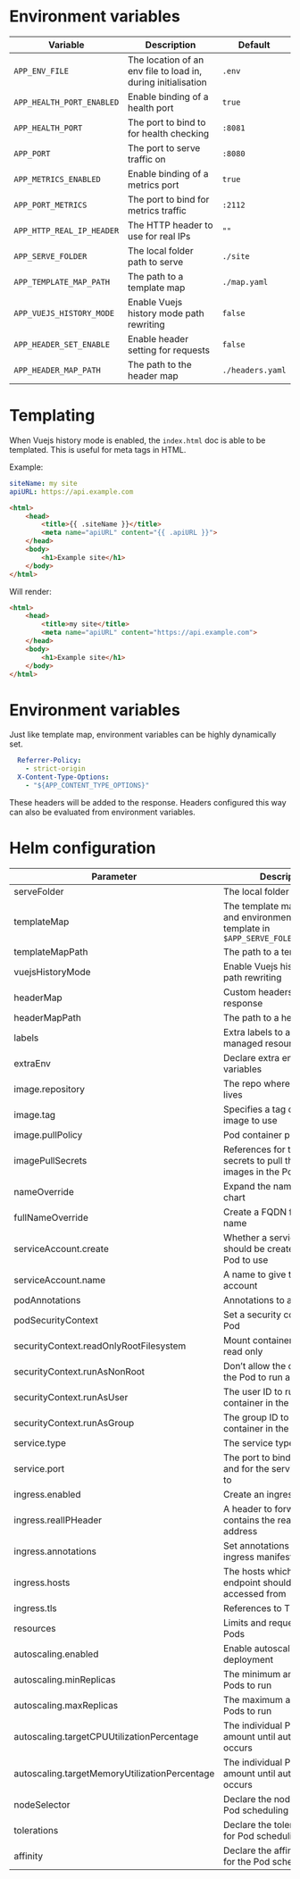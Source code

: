 # Environment variables

| Variable                  | Description                                                   | Default          |
|------------------------- |------------------------------------------------------------- |---------------- |
| `APP_ENV_FILE`            | The location of an env file to load in, during initialisation | `.env`           |
| `APP_HEALTH_PORT_ENABLED` | Enable binding of a health port                               | `true`           |
| `APP_HEALTH_PORT`         | The port to bind to for health checking                       | `:8081`          |
| `APP_PORT`                | The port to serve traffic on                                  | `:8080`          |
| `APP_METRICS_ENABLED`     | Enable binding of a metrics port                              | `true`           |
| `APP_PORT_METRICS`        | The port to bind for metrics traffic                          | `:2112`          |
| `APP_HTTP_REAL_IP_HEADER` | The HTTP header to use for real IPs                           | `""`             |
| `APP_SERVE_FOLDER`        | The local folder path to serve                                | `./site`         |
| `APP_TEMPLATE_MAP_PATH`   | The path to a template map                                    | `./map.yaml`     |
| `APP_VUEJS_HISTORY_MODE`  | Enable Vuejs history mode path rewriting                      | `false`          |
| `APP_HEADER_SET_ENABLE`   | Enable header setting for requests                            | `false`          |
| `APP_HEADER_MAP_PATH`     | The path to the header map                                    | `./headers.yaml` |

# Templating

When Vuejs history mode is enabled, the `index.html` doc is able to be templated. This is useful for meta tags in HTML.

Example:

```yaml
siteName: my site
apiURL: https://api.example.com
```

```html
<html>
    <head>
        <title>{{ .siteName }}</title>
        <meta name="apiURL" content="{{ .apiURL }}">
    </head>
    <body>
        <h1>Example site</h1>
    </body>
</html>
```

Will render:

```html
<html>
    <head>
        <title>my site</title>
        <meta name="apiURL" content="https://api.example.com">
    </head>
    <body>
        <h1>Example site</h1>
    </body>
</html>
```

# Environment variables

Just like template map, environment variables can be highly dynamically set.

```yaml
  Referrer-Policy:
    - strict-origin
  X-Content-Type-Options:
    - "${APP_CONTENT_TYPE_OPTIONS}"
```

These headers will be added to the response. Headers configured this way can also be evaluated from environment variables.

# Helm configuration

| Parameter                                     | Description                                                                                       | Default                                         |
|--------------------------------------------- |------------------------------------------------------------------------------------------------- |----------------------------------------------- |
| serveFolder                                   | The local folder path to serve                                                                    | `/app/site`                                     |
| templateMap                                   | The template map of fields and environment variables to template in `$APP_SERVE_FOLER/index.html` | `{}`                                            |
| templateMapPath                               | The path to a template map                                                                        | `/app/map.yaml`                                 |
| vuejsHistoryMode                              | Enable Vuejs history mode path rewriting                                                          | `true`                                          |
| headerMap                                     | Custom headers to set on response                                                                 | `{}`                                            |
| headerMapPath                                 | The path to a header map                                                                          | `/app/headers.yaml`                             |
| labels                                        | Extra labels to add to all managed resources                                                      | `{}`                                            |
| extraEnv                                      | Declare extra environment variables                                                               |                                                 |
| image.repository                              | The repo where the image lives                                                                    | `registry.gitlab.com/safesurfer/go-http-server` |
| image.tag                                     | Specifies a tag of from the image to use                                                          | `latest`                                        |
| image.pullPolicy                              | Pod container pull policy                                                                         | `IfNotPresent`                                  |
| imagePullSecrets                              | References for the registry secrets to pull the container images in the Pod with                  | `[]`                                            |
| nameOverride                                  | Expand the name of the chart                                                                      | `""`                                            |
| fullNameOverride                              | Create a FQDN for the app name                                                                    | `""`                                            |
| serviceAccount.create                         | Whether a serviceAccount should be created for the Pod to use                                     | `false`                                         |
| serviceAccount.name                           | A name to give the servce account                                                                 | `nil`                                           |
| podAnnotations                                | Annotations to assign Pods                                                                        | `{}`                                            |
| podSecurityContext                            | Set a security context for the Pod                                                                | `{}`                                            |
| securityContext.readOnlyRootFilesystem        | Mount container filesytem as read only                                                            | `true`                                          |
| securityContext.runAsNonRoot                  | Don&rsquo;t allow the container in the Pod to run as root                                         | `true`                                          |
| securityContext.runAsUser                     | The user ID to run the container in the Pod as                                                    | `1000`                                          |
| securityContext.runAsGroup                    | The group ID to run the container in the Pod as                                                   | `1000`                                          |
| service.type                                  | The service type to create                                                                        | `ClusterIP`                                     |
| service.port                                  | The port to bind the app on and for the service to be set to                                      | `8080`                                          |
| ingress.enabled                               | Create an ingress manifests                                                                       | `false`                                         |
| ingress.realIPHeader                          | A header to forward, which contains the real client IP address                                    | `""`                                            |
| ingress.annotations                           | Set annotations for the ingress manifest                                                          | `{}`                                            |
| ingress.hosts                                 | The hosts which the ingress endpoint should be accessed from                                      |                                                 |
| ingress.tls                                   | References to TLS secrets                                                                         | `[]`                                            |
| resources                                     | Limits and requests for the Pods                                                                  | `{}`                                            |
| autoscaling.enabled                           | Enable autoscaling for the deployment                                                             | `false`                                         |
| autoscaling.minReplicas                       | The minimum amount of Pods to run                                                                 | `1`                                             |
| autoscaling.maxReplicas                       | The maximum amount of Pods to run                                                                 | `1`                                             |
| autoscaling.targetCPUUtilizationPercentage    | The individual Pod CPU amount until autoscaling occurs                                            | `80`                                            |
| autoscaling.targetMemoryUtilizationPercentage | The individual Pod Memory amount until autoscaling occurs                                         |                                                 |
| nodeSelector                                  | Declare the node labels for Pod scheduling                                                        | `{}`                                            |
| tolerations                                   | Declare the toleration labels for Pod scheduling                                                  | `[]`                                            |
| affinity                                      | Declare the affinity settings for the Pod scheduling                                              | `{}`                                            |

